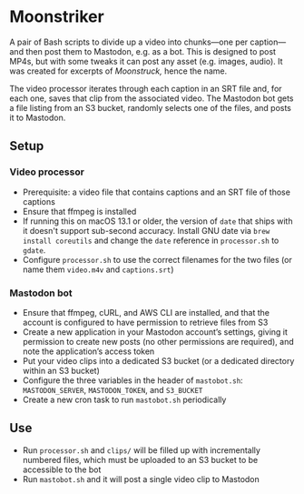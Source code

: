 # Moonstriker
A pair of Bash scripts to divide up a video into chunks—one per caption—and then post them to Mastodon, e.g. as a bot. This is designed to post MP4s, but with some tweaks it can post any asset (e.g. images, audio). It was created for excerpts of _Moonstruck,_ hence the name.

The video processor iterates through each caption in an SRT file and, for each one, saves that clip from the associated video. The Mastodon bot gets a file listing from an S3 bucket, randomly selects one of the files, and posts it to Mastodon.

## Setup

### Video processor

* Prerequisite: a video file that contains captions and an SRT file of those captions
* Ensure that ffmpeg is installed
* If running this on macOS 13.1 or older, the version of `date` that ships with it doesn't support sub-second accuracy. Install GNU date via `brew install coreutils` and change the `date` reference in `processor.sh` to `gdate`.
* Configure `processor.sh` to use the correct filenames for the two files (or name them `video.m4v` and `captions.srt`)

### Mastodon bot

* Ensure that ffmpeg, cURL, and AWS CLI are installed, and that the account is configured to have permission to retrieve files from S3
* Create a new application in your Mastodon account’s settings, giving it permission to create new posts (no other permissions are required), and note the application’s access token
* Put your video clips into a dedicated S3 bucket (or a dedicated directory within an S3 bucket)
* Configure the three variables in the header of `mastobot.sh`: `MASTODON_SERVER`, `MASTODON_TOKEN`, and `S3_BUCKET`
* Create a new cron task to run `mastobot.sh` periodically

## Use
* Run `processor.sh` and `clips/` will be filled up with incrementally numbered files, which must be uploaded to an S3 bucket to be accessible to the bot
* Run `mastobot.sh` and it will post a single video clip to Mastodon
